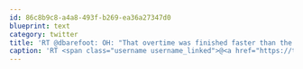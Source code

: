 ```yaml
---
id: 86c8b9c8-a4a8-493f-b269-ea36a27347d0
blueprint: text
category: twitter
title: 'RT @dbarefoot: OH: "That overtime was finished faster than the Winnipeg ticket drive."'
caption: 'RT <span class="username username_linked">@<a href="https://twitter.com/dbarefoot" title="Darren Barefoot">dbarefoot</a></span>: OH: "That overtime was finished faster than the Winnipeg ticket drive."'
---
```

